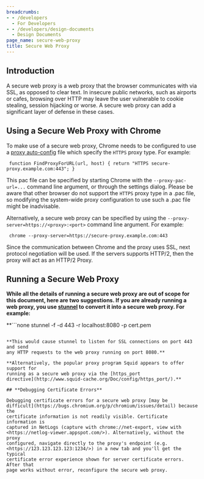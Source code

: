 ```yaml
---
breadcrumbs:
- - /developers
  - For Developers
- - /developers/design-documents
  - Design Documents
page_name: secure-web-proxy
title: Secure Web Proxy
---
```


## Introduction

A secure web proxy is a web proxy that the browser communicates with via SSL, as
opposed to clear text. In insecure public networks, such as airports or cafes,
browsing over HTTP may leave the user vulnerable to cookie stealing, session
hijacking or worse. A secure web proxy can add a significant layer of defense in
these cases.

## **Using a Secure Web Proxy with Chrome**

To make use of a secure web proxy, Chrome needs to be configured to use a [proxy
auto-config](http://en.wikipedia.org/wiki/Proxy_auto-config) file which specify
the `HTTPS` proxy type. For example:

```none
 function FindProxyForURL(url, host) { return "HTTPS secure-proxy.example.com:443"; }
```

This pac file can be specified by starting Chrome with the `--proxy-pac-url=...`
command line argument, or through the settings dialog. Please be aware that
other browser do not support the `HTTPS` proxy type in a .pac file, so modifying
the system-wide proxy configuration to use such a .pac file might be
inadvisable.

Alternatively, a secure web proxy can be specified by using the
`--proxy-server=https://<proxy>:<port>` command line argument. For example:

```none
 chrome --proxy-server=https://secure-proxy.example.com:443
```

Since the communication between Chrome and the proxy uses SSL, next protocol
negotiation will be used. If the servers supports HTTP/2, then the proxy will
act as an HTTP/2 Proxy.

## **Running a Secure Web Proxy**

**While all the details of running a secure web proxy are out of scope for this
document, here are two suggestions. If you are already running a web proxy, you
use [stunnel](http://www.stunnel.org/) to convert it into a secure web proxy.
For example:**

**```none
stunnel -f -d 443 -r localhost:8080 -p cert.pem 
```**

**This would cause stunnel to listen for SSL connections on port 443 and send
any HTTP requests to the web proxy running on port 8080.**

**Alternatively, the popular proxy program Squid appears to offer support for
running as a secure web proxy via the [https_port
directive](http://www.squid-cache.org/Doc/config/https_port/).**

## **Debugging Certificate Errors**

Debugging certificate errors for a secure web proxy [may be
difficult](https://bugs.chromium.org/p/chromium/issues/detail) because the
certificate information is not readily visible. Certificate information is
captured in NetLogs (capture with chrome://net-export, view with
<https://netlog-viewer.appspot.com/>). Alternatively, without the proxy
configured, navigate directly to the proxy's endpoint (e.g.
<https://123.123.123.123:1234/>) in a new tab and you'll get the typical
certificate error experience shown for server certificate errors. After that
page works without error, reconfigure the secure web proxy.